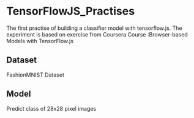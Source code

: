 # TensorFlowJS_Practises
The first practise of building a classifier model with tensorflow.js.
The experiment is based on exercise from Coursera Course :Browser-based Models with TensorFlow.js 

## Dataset
FashionMNIST Dataset


## Model
Predict class of 28x28 pixel images
